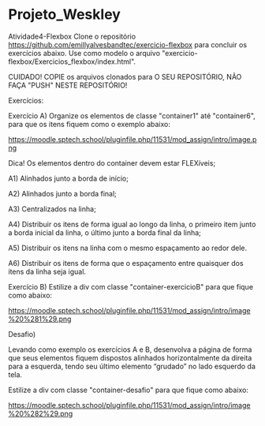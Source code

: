 # Projeto_Weskley

Atividade4-Flexbox
Clone o repositório https://github.com/emillyalvesbandtec/exercicio-flexbox para concluir os exercícios abaixo. Use como modelo o arquivo "exercicio-flexbox/Exercicios_flexbox/index.html".

CUIDADO! COPIE os arquivos clonados para O SEU REPOSITÓRIO, NÃO FAÇA "PUSH" NESTE REPOSITÓRIO!

Exercícios:

Exercício A) Organize os elementos de classe "container1" até "container6", para que os itens fiquem como o exemplo abaixo:

https://moodle.sptech.school/pluginfile.php/11531/mod_assign/intro/image.png

Dica! Os elementos dentro do container devem estar FLEXíveis;

A1) Alinhados junto a borda de início;

A2) Alinhados junto a borda final;

A3) Centralizados na linha;

A4) Distribuir os itens de forma igual ao longo da linha, o primeiro item junto a borda inicial da linha, o último junto a borda final da linha;

A5) Distribuir os itens na linha com o mesmo espaçamento ao redor dele.

A6) Distribuir os itens de forma que o espaçamento entre quaisquer dos itens da linha seja igual.

Exercício B) Estilize a div com classe "container-exercicioB" para que fique como abaixo:

https://moodle.sptech.school/pluginfile.php/11531/mod_assign/intro/image%20%281%29.png

Desafio)

Levando como exemplo os exercícios A e B, desenvolva a página de forma que seus elementos fiquem dispostos alinhados horizontalmente da direita para a esquerda, tendo seu último elemento “grudado” no lado esquerdo da tela.

Estilize a div com classe "container-desafio" para que fique como abaixo:

https://moodle.sptech.school/pluginfile.php/11531/mod_assign/intro/image%20%282%29.png
